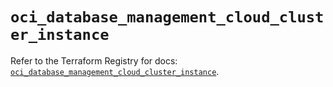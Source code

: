 # `oci_database_management_cloud_cluster_instance`

Refer to the Terraform Registry for docs: [`oci_database_management_cloud_cluster_instance`](https://registry.terraform.io/providers/oracle/oci/7.19.0/docs/resources/database_management_cloud_cluster_instance).
